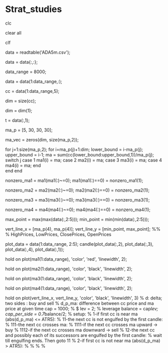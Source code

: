 # Strat_studies
clc

clear all

clf

data = readtable('ADA5m.csv');

data = data{:,:};

data_range = 8000;

data = data(1:data_range,:);

cc = data(1:data_range,5);

dim = size(cc);

dim = dim(1);

t = data(:,1);

ma_p = [5, 30, 30, 30];

ma_vec = zeros(dim, size(ma_p,2));

for j=1:size(ma_p,2);
    for i=ma_p(j)+1:dim;
        lower_bound = i-ma_p(j);
        upper_bound = i-1;
        ma = sum(cc(lower_bound:upper_bound,1))/ma_p(j);   
        switch j
            case 1
                ma1(i) = ma;
            case 2
                ma2(i) = ma;
            case 3
                ma3(i) = ma;
            case 4
                ma4(i) = ma;
        end        
    end
end

nonzero_ma1 = ma1(ma1(:)~=0);
ma1(ma1(:)==0) = nonzero_ma1(1);

nonzero_ma2 = ma2(ma2(:)~=0);
ma2(ma2(:)==0) = nonzero_ma2(1);

nonzero_ma3 = ma3(ma3(:)~=0);
ma3(ma3(:)==0) = nonzero_ma3(1);

nonzero_ma4 = ma4(ma4(:)~=0);
ma4(ma4(:)==0) = nonzero_ma4(1);

max_point = max(max(data(:,2:5)));
min_point = min(min(data(:,2:5)));

vert_line_x = [ma_p(4), ma_p(4)];
vert_line_y = [min_point, max_point];
%%
% HighPrices, LowPrices, ClosePrices, OpenPrices

plot_data = data(1:data_range, 2:5);
candle(plot_data(:,2), plot_data(:,3), plot_data(:,4), plot_data(:,1));

hold on
plot(ma1(1:data_range), 'color', 'red', 'linewidth', 2);

hold on
plot(ma2(1:data_range), 'color', 'black', 'linewidth', 2);

hold on
plot(ma3(1:data_range), 'color', 'black', 'linewidth', 2);

hold on
plot(ma4(1:data_range), 'color', 'black', 'linewidth', 2);

hold on
plot(vert_line_x, vert_line_y, 'color', 'black', 'linewidth', 3)
% d: delta; two sides : buy and sell
% d_p_ma: difference between cc price and ma price at given time
cap = 1000; % $
lev = 2; % leverage
balance = cap*lev;
cap_per_side = 0.7*balance/2; 
% setup:
% 1-if first cc is near ma (abs(d_p_ma) <= ATR5):
%   11-the next cc is not engulfed by the first candle:
%       111-the next cc crosses ma:
%           1111-if the next cc crosses ma upward -> buy
%           1112-if the next cc crosses ma downward -> sell
%   12-the next cc and possibly each of its successors are engulfed by the first candle:
%       wait till engulfing ends. Then goto 11
% 2-if first cc is not near ma (abs(d_p_ma) > ATR5):
%
%
%
%


